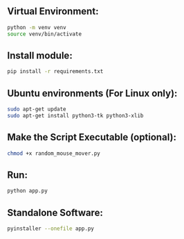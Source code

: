 ## Virtual Environment:
```bash
python -m venv venv
source venv/bin/activate
```

## Install module:
```bash
pip install -r requirements.txt
```

## Ubuntu environments (For Linux only):
```bash
sudo apt-get update
sudo apt-get install python3-tk python3-xlib
```

## Make the Script Executable (optional):
```bash
chmod +x random_mouse_mover.py
```

## Run:
```bash
python app.py
```

## Standalone Software:
```bash
pyinstaller --onefile app.py
```
